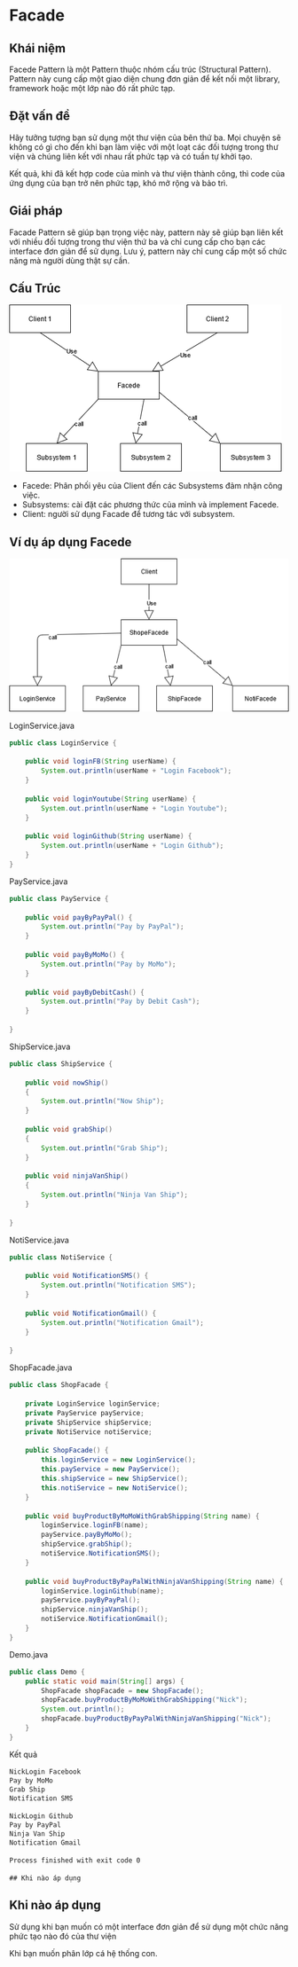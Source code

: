 # Facade

## Khái niệm

Facede Pattern là một Pattern thuộc nhóm cấu trúc (Structural Pattern). Pattern này cung cấp một giao diện chung đơn giản để kết nối một library, framework hoặc một lớp nào đó rất phức tạp.

## Đặt vấn đề

Hãy tưởng tượng bạn sử dụng một thư viện của bên thứ ba. Mọi chuyện sẽ không có gì cho đến khi bạn làm việc với một loạt các đối tượng trong thư viện và chúng liên kết với nhau rất phức tạp và có tuần tự khởi tạo.

Kết quả, khi đã kết hợp code của mình và thư viện thành công, thì code của ứng dụng của bạn trở nên phức tạp, khó mở rộng và bảo trì.

## Giái pháp

Facade Pattern sẽ giúp bạn trọng việc này, pattern này sẽ giúp bạn liên kết với nhiều đối tượng trong thư viện thứ ba và chỉ cung cấp cho bạn các interface đơn giản để sử dụng. Lưu ý, pattern này chỉ cung cấp một số chức năng mà người dùng thật sự  cần.

## Cấu Trúc

![](Images/Struct%20Diagram.png)

- Facede: Phân phối yêu của Client đến các Subsystems đảm nhận công việc.
- Subsystems: cài đặt các phương thức của mình và implement Facede.
- Client: người sử dụng Facade để tương tác với subsystem.

## Ví dụ áp dụng Facede

![](Images/Vidu%20Diagram.png)

LoginService.java

```java
public class LoginService {

    public void loginFB(String userName) {
        System.out.println(userName + "Login Facebook");
    }

    public void loginYoutube(String userName) {
        System.out.println(userName + "Login Youtube");
    }

    public void loginGithub(String userName) {
        System.out.println(userName + "Login Github");
    }
}
```

PayService.java

```java
public class PayService {

    public void payByPayPal() {
        System.out.println("Pay by PayPal");
    }

    public void payByMoMo() {
        System.out.println("Pay by MoMo");
    }

    public void payByDebitCash() {
        System.out.println("Pay by Debit Cash");
    }

}
```

ShipService.java

```java
public class ShipService {

    public void nowShip()
    {
        System.out.println("Now Ship");
    }

    public void grabShip()
    {
        System.out.println("Grab Ship");
    }

    public void ninjaVanShip()
    {
        System.out.println("Ninja Van Ship");
    }

}
```

NotiService.java

```java
public class NotiService {

    public void NotificationSMS() {
        System.out.println("Notification SMS");
    }

    public void NotificationGmail() {
        System.out.println("Notification Gmail");
    }

}
```

ShopFacade.java

```java
public class ShopFacade {

    private LoginService loginService;
    private PayService payService;
    private ShipService shipService;
    private NotiService notiService;

    public ShopFacade() {
        this.loginService = new LoginService();
        this.payService = new PayService();
        this.shipService = new ShipService();
        this.notiService = new NotiService();
    }

    public void buyProductByMoMoWithGrabShipping(String name) {
        loginService.loginFB(name);
        payService.payByMoMo();
        shipService.grabShip();
        notiService.NotificationSMS();
    }

    public void buyProductByPayPalWithNinjaVanShipping(String name) {
        loginService.loginGithub(name);
        payService.payByPayPal();
        shipService.ninjaVanShip();
        notiService.NotificationGmail();
    }
}
```

Demo.java

```java
public class Demo {
    public static void main(String[] args) {
        ShopFacade shopFacade = new ShopFacade();
        shopFacade.buyProductByMoMoWithGrabShipping("Nick");
        System.out.println();
        shopFacade.buyProductByPayPalWithNinjaVanShipping("Nick");
    }
}
```

Kết quả

```
NickLogin Facebook
Pay by MoMo
Grab Ship
Notification SMS

NickLogin Github
Pay by PayPal
Ninja Van Ship
Notification Gmail

Process finished with exit code 0

## Khi nào áp dụng
```

## Khi nào áp dụng

Sử dụng khi bạn muốn có một interface đơn giản để sử dụng một chức năng phức tạo nào đó của thư viện

Khi bạn muốn phân lớp cá hệ thống con.

